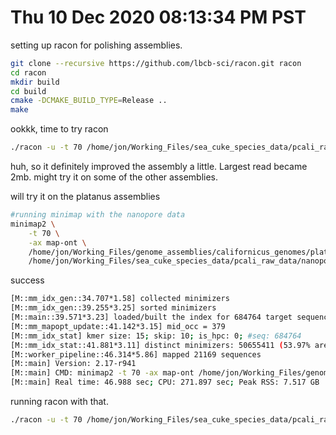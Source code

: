 
# Thu 10 Dec 2020 08:13:34 PM PST

setting up racon for polishing assemblies. 

```bash
git clone --recursive https://github.com/lbcb-sci/racon.git racon
cd racon
mkdir build
cd build
cmake -DCMAKE_BUILD_TYPE=Release ..
make
```

ookkk, time to try racon
```bash
./racon -u -t 70 /home/jon/Working_Files/sea_cuke_species_data/pcali_raw_data/nanopore_data.filter200.trimmed90.fastq /home/jon/Working_Files/genome_assemblies/californicus_genomes/ont2ragout_aln.sam /home/jon/Working_Files/genome_assemblies/californicus_genomes/pcali_ragout.fa > /home/jon/Working_Files/genome_assemblies/californicus_genomes/pcali_ragout_racon-nanopore.fa
```

huh, so it definitely improved the assembly a little. Largest read became 2mb. might try it on some of the other assemblies. 

will try it on the platanus assemblies
```bash
#running minimap with the nanopore data
minimap2 \
	-t 70 \
	-ax map-ont \
	/home/jon/Working_Files/genome_assemblies/californicus_genomes/platanus-allee_illumina_step20.fa \
	/home/jon/Working_Files/sea_cuke_species_data/pcali_raw_data/nanopore_data.filter200.trimmed90.fastq > ont2platanus-allee_illumina_step20_aln.sam
```

success
```bash
[M::mm_idx_gen::34.707*1.58] collected minimizers
[M::mm_idx_gen::39.255*3.25] sorted minimizers
[M::main::39.571*3.23] loaded/built the index for 684764 target sequence(s)
[M::mm_mapopt_update::41.142*3.15] mid_occ = 379
[M::mm_idx_stat] kmer size: 15; skip: 10; is_hpc: 0; #seq: 684764
[M::mm_idx_stat::41.881*3.11] distinct minimizers: 50655411 (53.97% are singletons); average occurrences: 3.068; average spacing: 5.397
[M::worker_pipeline::46.314*5.86] mapped 21169 sequences
[M::main] Version: 2.17-r941
[M::main] CMD: minimap2 -t 70 -ax map-ont /home/jon/Working_Files/genome_assemblies/californicus_genomes/platanus-allee_illumina_step20.fa /home/jon/Working_Files/sea_cuke_species_data/pcali_raw_data/nanopore_data.filter200.trimmed90.fastq
[M::main] Real time: 46.988 sec; CPU: 271.897 sec; Peak RSS: 7.517 GB
```

running racon with that. 
```bash
./racon -u -t 70 /home/jon/Working_Files/sea_cuke_species_data/pcali_raw_data/nanopore_data.filter200.trimmed90.fastq /home/jon/Working_Files/genome_assemblies/californicus_genomes/ont2platanus-allee_illumina_step20_aln.sam /home/jon/Working_Files/genome_assemblies/californicus_genomes/platanus-allee_illumina_step20.fa > /home/jon/Working_Files/genome_assemblies/californicus_genomes/platanus-allee_illumina_step20_racon-nanopore.fa
```
